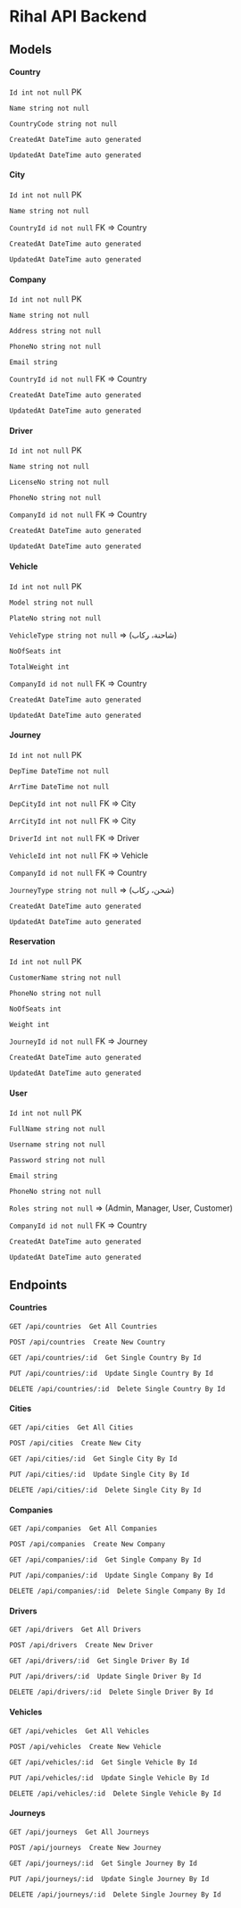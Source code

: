 # Rihal API Backend

## Models

#### Country

`Id int not null` PK

`Name string not null`

`CountryCode string not null`

`CreatedAt DateTime auto generated`

`UpdatedAt DateTime auto generated`

#### City

`Id int not null` PK

`Name string not null`

`CountryId id not null` FK => Country

`CreatedAt DateTime auto generated`

`UpdatedAt DateTime auto generated`

#### Company

`Id int not null` PK

`Name string not null`

`Address string not null`

`PhoneNo string not null`

`Email string`

`CountryId id not null` FK => Country

`CreatedAt DateTime auto generated`

`UpdatedAt DateTime auto generated`

#### Driver

`Id int not null` PK

`Name string not null`

`LicenseNo string not null`

`PhoneNo string not null`

`CompanyId id not null` FK => Country

`CreatedAt DateTime auto generated`

`UpdatedAt DateTime auto generated`

#### Vehicle

`Id int not null` PK

`Model string not null`

`PlateNo string not null`

`VehicleType string not null` => (شاحنة، ركاب)

`NoOfSeats int`

`TotalWeight int`

`CompanyId id not null` FK => Country

`CreatedAt DateTime auto generated`

`UpdatedAt DateTime auto generated`

#### Journey

`Id int not null` PK

`DepTime DateTime not null`

`ArrTime DateTime not null`

`DepCityId int not null` FK => City

`ArrCityId int not null` FK => City

`DriverId int not null` FK => Driver

`VehicleId int not null` FK => Vehicle

`CompanyId id not null` FK => Country

`JourneyType string not null` => (شحن، ركاب)

`CreatedAt DateTime auto generated`

`UpdatedAt DateTime auto generated`

#### Reservation

`Id int not null` PK

`CustomerName string not null`

`PhoneNo string not null`

`NoOfSeats int`

`Weight int`

`JourneyId id not null` FK => Journey

`CreatedAt DateTime auto generated`

`UpdatedAt DateTime auto generated`

#### User

`Id int not null` PK

`FullName string not null`

`Username string not null`

`Password string not null`

`Email string`

`PhoneNo string not null`

`Roles string not null` => (Admin, Manager, User, Customer)

`CompanyId id not null` FK => Country

`CreatedAt DateTime auto generated`

`UpdatedAt DateTime auto generated`

## Endpoints

#### Countries

`GET /api/countries  Get All Countries`

`POST /api/countries  Create New Country`

`GET /api/countries/:id  Get Single Country By Id`

`PUT /api/countries/:id  Update Single Country By Id`

`DELETE /api/countries/:id  Delete Single Country By Id`

#### Cities

`GET /api/cities  Get All Cities`

`POST /api/cities  Create New City`

`GET /api/cities/:id  Get Single City By Id`

`PUT /api/cities/:id  Update Single City By Id`

`DELETE /api/cities/:id  Delete Single City By Id`

#### Companies

`GET /api/companies  Get All Companies`

`POST /api/companies  Create New Company`

`GET /api/companies/:id  Get Single Company By Id`

`PUT /api/companies/:id  Update Single Company By Id`

`DELETE /api/companies/:id  Delete Single Company By Id`

#### Drivers

`GET /api/drivers  Get All Drivers`

`POST /api/drivers  Create New Driver`

`GET /api/drivers/:id  Get Single Driver By Id`

`PUT /api/drivers/:id  Update Single Driver By Id`

`DELETE /api/drivers/:id  Delete Single Driver By Id`

#### Vehicles

`GET /api/vehicles  Get All Vehicles`

`POST /api/vehicles  Create New Vehicle`

`GET /api/vehicles/:id  Get Single Vehicle By Id`

`PUT /api/vehicles/:id  Update Single Vehicle By Id`

`DELETE /api/vehicles/:id  Delete Single Vehicle By Id`

#### Journeys

`GET /api/journeys  Get All Journeys`

`POST /api/journeys  Create New Journey`

`GET /api/journeys/:id  Get Single Journey By Id`

`PUT /api/journeys/:id  Update Single Journey By Id`

`DELETE /api/journeys/:id  Delete Single Journey By Id`
